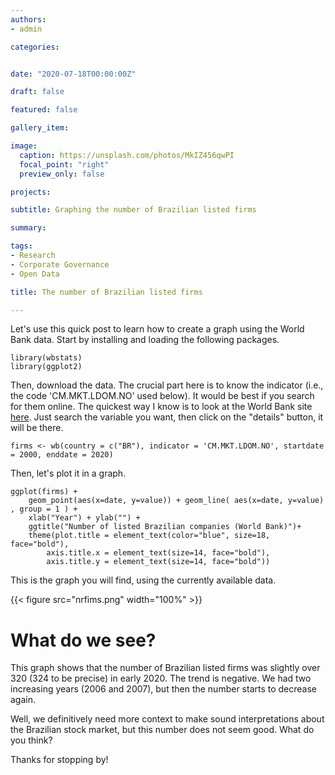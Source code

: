 ```yaml
---
authors:
- admin

categories: 


date: "2020-07-18T00:00:00Z"

draft: false

featured: false

gallery_item:

image:
  caption: https://unsplash.com/photos/MkIZ456qwPI
  focal_point: "right"
  preview_only: false

projects:

subtitle: Graphing the number of Brazilian listed firms

summary: 

tags:
- Research
- Corporate Governance
- Open Data

title: The number of Brazilian listed firms

---
```


Let's use this quick post to learn how to create a graph using the World Bank data. Start by installing and loading the following packages.


    library(wbstats)
    library(ggplot2)
    
Then, download the data. The crucial part here is to know the indicator (i.e., the code 'CM.MKT.LDOM.NO' used below). It would be best if you search for them online. The quickest way I know is to look at the World Bank site [here](https://data.worldbank.org/indicator). Just search the variable you want, then click on the "details" button, it will be there.

  
    firms <- wb(country = c("BR"), indicator = 'CM.MKT.LDOM.NO', startdate = 2000, enddate = 2020)

Then, let's plot it in a graph.    
    
    ggplot(firms) +  
        geom_point(aes(x=date, y=value)) + geom_line( aes(x=date, y=value) , group = 1 ) +
        xlab("Year") + ylab("") + 
        ggtitle("Number of listed Brazilian companies (World Bank)")+
        theme(plot.title = element_text(color="blue", size=18, face="bold"),
            axis.title.x = element_text(size=14, face="bold"),
            axis.title.y = element_text(size=14, face="bold"))
  
    
This is the graph you will find, using the currently available data.

{{< figure src="nrfims.png" width="100%" >}}



# What do we see?       
                 
This graph shows that the number of Brazilian listed firms was slightly over 320 (324 to be precise) in early 2020. The trend is negative. We had two increasing years (2006 and 2007), but then the number starts to decrease again.

Well, we definitively need more context to make sound interpretations about the Brazilian stock market, but this number does not seem good. What do you think?

Thanks for stopping by!

